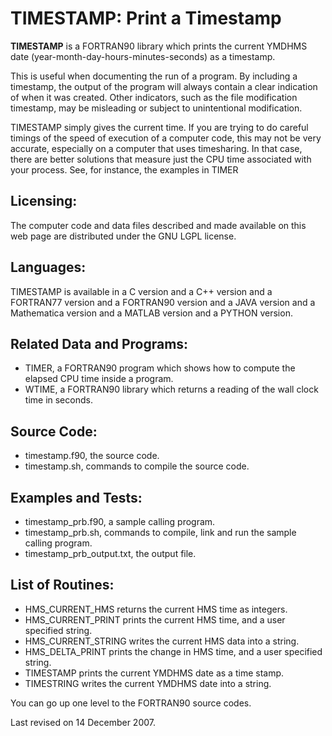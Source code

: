 # TIMESTAMP: Print a Timestamp
**TIMESTAMP** is a FORTRAN90 library which prints the current YMDHMS date (year-month-day-hours-minutes-seconds) as a timestamp.

This is useful when documenting the run of a program. By including a timestamp, the output of the program will always contain a clear indication of when it was created. Other indicators, such as the file modification timestamp, may be misleading or subject to unintentional modification.

TIMESTAMP simply gives the current time. If you are trying to do careful timings of the speed of execution of a computer code, this may not be very accurate, especially on a computer that uses timesharing. In that case, there are better solutions that measure just the CPU time associated with your process. See, for instance, the examples in TIMER

## Licensing:
The computer code and data files described and made available on this web page are distributed under the GNU LGPL license.

## Languages:
TIMESTAMP is available in a C version and a C++ version and a FORTRAN77 version and a FORTRAN90 version and a JAVA version and a Mathematica version and a MATLAB version and a PYTHON version.

## Related Data and Programs:
- TIMER, a FORTRAN90 program which shows how to compute the elapsed CPU time inside a program.
- WTIME, a FORTRAN90 library which returns a reading of the wall clock time in seconds.

## Source Code:
- timestamp.f90, the source code.
- timestamp.sh, commands to compile the source code.

## Examples and Tests:
- timestamp_prb.f90, a sample calling program.
- timestamp_prb.sh, commands to compile, link and run the sample calling program.
- timestamp_prb_output.txt, the output file.

## List of Routines:
- HMS_CURRENT_HMS returns the current HMS time as integers.
- HMS_CURRENT_PRINT prints the current HMS time, and a user specified string.
- HMS_CURRENT_STRING writes the current HMS data into a string.
- HMS_DELTA_PRINT prints the change in HMS time, and a user specified string.
- TIMESTAMP prints the current YMDHMS date as a time stamp.
- TIMESTRING writes the current YMDHMS date into a string.

You can go up one level to the FORTRAN90 source codes.

Last revised on 14 December 2007. 
